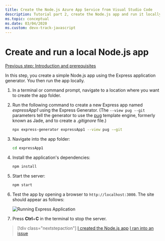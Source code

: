 ```yaml
---
title: Create the Node.js Azure App Service from Visual Studio Code
description: Tutorial part 2, create the Node.js app and run it locally
ms.topic: conceptual
ms.date: 03/04/2020
ms.custom: devx-track-javascript
---
```


# Create and run a local Node.js app

[Previous step: Introduction and prerequisites](tutorial-vscode-azure-app-service-node-01.md)

In this step, you create a simple Node.js app using the Express application generator. You then run the app locally.

1. In a terminal or command prompt, navigate to a location where you want to create the app folder.

1. Run the following command to create a new Express app named *expressApp1* using the Express Generator. (The `--view pug --git` parameters tell the generator to use the [pug](https://pugjs.org/api/getting-started.html) template engine, formerly known as Jade, and to create a *.gitignore* file.)

    ```bash
    npx express-generator expressApp1 --view pug -–git
    ```

1. Navigate into the app folder:

    ```bash
    cd expressApp1
    ```

1. Install the application's dependencies:

    ```bash
    npm install
    ```

1. Start the server:

    ```bash
    npm start
    ```

1. Test the app by opening a browser to `http://localhost:3000`. The site should appear as follows:

    ![Running Express Application](media/deploy-azure/express.png)

1. Press **Ctrl**+**C** in the terminal to stop the server.

> [!div class="nextstepaction"]
> [I created the  Node.js app](tutorial-vscode-azure-app-service-node-03.md) [I ran into an issue](https://www.research.net/r/PWZWZ52?tutorial=node-deployment-azureappservice&step=create-app)

